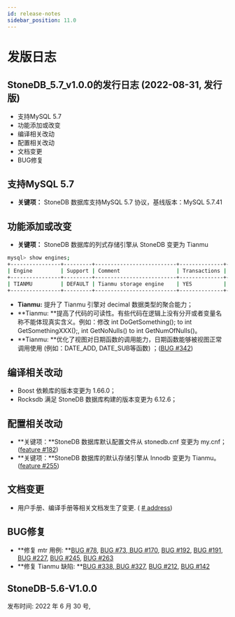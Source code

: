 ```yaml
---
id: release-notes
sidebar_position: 11.0
---
```


# 发版日志

## StoneDB_5.7_v1.0.0的发行日志 (2022-08-31, 发行版)
- 支持MySQL 5.7
- 功能添加或改变
- 编译相关改动
- 配置相关改动
- 文档变更
- BUG修复

## 支持MySQL 5.7

- **关键项：** StoneDB 数据库支持MySQL 5.7 协议，基线版本：MySQL 5.7.41
## 功能添加或改变

- **关键项：** StoneDB 数据库的列式存储引擎从 StoneDB 变更为 Tianmu
```bash
mysql> show engines;
+----------------+---------+--------------------------+--------------+------+------------+
| Engine         | Support | Comment                  | Transactions | XA   | Savepoints |
+----------------+---------+--------------------------+--------------+------+------------+
| TIANMU         | DEFAULT | Tianmu storage engine    | YES          | NO   | NO         |
+----------------+---------+--------------------------+--------------+------+------------+
```

- **Tianmu:** 提升了 Tianmu 引擎对 decimal 数据类型的聚合能力；
- **Tianmu: **提高了代码的可读性。有些代码在逻辑上没有分开或者变量名称不能体现真实含义。例如：修改 int DoGetSomething(); to int GetSomethingXXX();, int GetNoNulls() to int GetNumOfNulls()。
- **Tianmu: **优化了视图对日期函数的调用能力，日期函数能够被视图正常调用使用 (例如：DATE_ADD, DATE_SUB等函数) ；([BUG #342](https://github.com/stoneatom/stonedb/issues/342))
## 编译相关改动

- Boost 依赖库的版本变更为 1.66.0；
- Rocksdb 满足 StoneDB 数据库构建的版本变更为 6.12.6；
## 配置相关改动

- **关键项：**StoneDB 数据库默认配置文件从 stonedb.cnf 变更为 my.cnf；([feature #182](https://github.com/stoneatom/stonedb/issues/182))
- **关键项：**StoneDB 数据库的默认存储引擎从 Innodb 变更为 Tianmu。([feature #255](https://github.com/stoneatom/stonedb/issues/255))
## 文档变更

- 用户手册、编译手册等相关文档发生了变更. ( [# address](https://stonedb.io/))
## BUG修复

- **修复 mtr 用例: **[BUG #78](https://github.com/stoneatom/stonedb/issues/78), [BUG #73](https://github.com/stoneatom/stonedb/issues/73),[ BUG #170](https://github.com/stoneatom/stonedb/issues/170), [BUG #192](https://github.com/stoneatom/stonedb/issues/192), [BUG #191](https://github.com/stoneatom/stonedb/issues/191), [BUG #227](https://github.com/stoneatom/stonedb/issues/227),  [BUG #245](https://github.com/stoneatom/stonedb/issues/245), [BUG  #263](https://github.com/stoneatom/stonedb/issues/263)
- **修复 Tianmu 缺陷: **[BUG #338](https://github.com/stoneatom/stonedb/issues/388),[ BUG #327](https://github.com/stoneatom/stonedb/issues/327), [BUG #212](https://github.com/stoneatom/stonedb/issues/212), [BUG #142](https://github.com/stoneatom/stonedb/issues/142)

## StoneDB-5.6-V1.0.0

发布时间: 2022 年 6 月 30 号,

